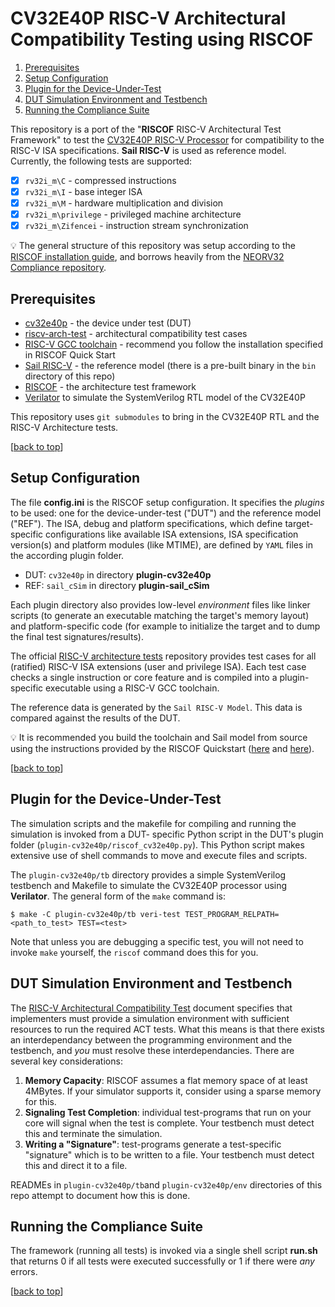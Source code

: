 # CV32E40P RISC-V Architectural Compatibility Testing using RISCOF

<!--
[![neorv32-riscof](https://img.shields.io/github/actions/workflow/status/stnolting/neorv32-riscof/main.yml?branch=main&longCache=true&style=flat-square&label=neorv32-riscof&logo=Github%20Actions&logoColor=fff)](https://github.com/stnolting/neorv32-riscof/actions/workflows/main.yml)
[![License](https://img.shields.io/github/license/stnolting/neorv32-riscof?longCache=true&style=flat-square&label=License)](https://github.com/stnolting/neorv32-riscof/blob/main/LICENSE)
[![Gitter](https://img.shields.io/badge/Chat-on%20gitter-4db797.svg?longCache=true&style=flat-square&logo=gitter&logoColor=e8ecef)](https://gitter.im/neorv32/community)
-->

1. [Prerequisites](#Prerequisites)
2. [Setup Configuration](#Setup-Configuration)
3. [Plugin for the Device-Under-Test](#Plugin-for-the-Device-Under-Test)
4. [DUT Simulation Environment and Testbench](#DUT-Simulation-Environment-and-Testbench)
5. [Running the Compliance Suite](#Running-the-Compliance-Suite)

This repository is a port of the "**RISCOF** RISC-V Architectural Test Framework" to test the
[CV32E40P RISC-V Processor](https://github.com/openhwgroup/cv32e40p) for compatibility to the RISC-V ISA specifications.
**Sail RISC-V** is used as reference model.
Currently, the following tests are supported:

- [x] `rv32i_m\C` - compressed instructions
- [x] `rv32i_m\I` - base integer ISA
- [x] `rv32i_m\M` - hardware multiplication and division
- [x] `rv32i_m\privilege` - privileged machine architecture
- [x] `rv32i_m\Zifencei` - instruction stream synchronization

:bulb: The general structure of this repository was setup according to the
[RISCOF installation guide](https://riscof.readthedocs.io/en/stable/installation.html),
and borrows heavily from the
[NEORV32 Compliance repository](https://github.com/stnolting/neorv32-riscof).

## Prerequisites

* [cv32e40p](https://github.com/openhwgroup/cv32e40p) - the device under test (DUT)
* [riscv-arch-test](https://github.com/riscv-non-isa/riscv-arch-test) - architectural compatibility test cases
* [RISC-V GCC toolchain](https://github.com/riscv/riscv-gnu-toolchain) - recommend you follow the installation specified in RISCOF Quick Start
* [Sail RISC-V](https://github.com/riscv/sail-riscv) - the reference model (there is a pre-built binary in the `bin` directory of this repo)
* [RISCOF](https://github.com/riscv-software-src/riscof) - the architecture test framework
* [Verilator](https://github.com/verilator/verilator) to simulate the SystemVerilog RTL model of the CV32E40P

This repository uses `git submodules` to bring in the CV32E40P RTL and the RISC-V Architecture tests.

[[back to top](#CV32E40P-RISC-V-Architectural-Compatibility-Testing-using-RISCOF)]


## Setup Configuration

The file **config.ini** is the RISCOF setup configuration.
It specifies the _plugins_ to be used: one for the device-under-test ("DUT") and the reference model ("REF").
The ISA, debug and platform specifications, which define target-specific configurations like available ISA
extensions, ISA specification version(s) and platform modules (like MTIME), are defined by `YAML` files in the according plugin folder.

* DUT: `cv32e40p` in directory **plugin-cv32e40p**
* REF: `sail_cSim` in directory **plugin-sail_cSim**

Each plugin directory also provides low-level _environment_ files like linker scripts (to generate an executable
matching the target's memory layout) and platform-specific code (for example to initialize the target and
to dump the final test signatures/results).

The official [RISC-V architecture tests](https://github.com/riscv-non-isa/riscv-arch-test) repository
provides test cases for all (ratified) RISC-V ISA extensions (user and privilege ISA).
Each test case checks a single instruction or core feature and is compiled into a plugin-specific executable using a RISC-V GCC toolchain.

The reference data is generated by the `Sail RISC-V Model`.
This data is compared against the results of the DUT.
<!-- TODO:
The final test report is made available as CSS-flavored HTML file via the [GitHib actions artifact](https://github.com/OpenHWGroup/cv32e40p-riscof/actions).
-->

:bulb: It is recommended you build the toolchain and Sail model from source using the instructions provided by the RISCOF Quickstart
([here](https://riscof.readthedocs.io/en/stable/installation.html#install-riscv-gnu-toolchain) and
[here](https://riscof.readthedocs.io/en/stable/installation.html#install-plugin-models)).

[[back to top](#CV32E40P-RISC-V-Architectural-Compatibility-Testing-using-RISCOF)]

## Plugin for the Device-Under-Test

The simulation scripts and the makefile for compiling and running the simulation is invoked from a DUT- specific Python script in the DUT's plugin folder
(`plugin-cv32e40p/riscof_cv32e40p.py`).
This Python script makes extensive use of shell commands to move and execute files and scripts.

The `plugin-cv32e40p/tb` directory provides a simple SystemVerilog testbench
and Makefile to simulate the CV32E40P processor using **Verilator**.
The general form of the `make` command is:
```
$ make -C plugin-cv32e40p/tb veri-test TEST_PROGRAM_RELPATH=<path_to_test> TEST=<test>
```
Note that unless you are debugging a specific test, you will not need to invoke `make` yourself,
the `riscof` command does this for you.

## DUT Simulation Environment and Testbench

The [RISC-V Architectural Compatibility Test](https://docs.google.com/document/d/1HOH_3kIppF7JdCPgkXhCcaFPm5_Tv3c7c3pGwrNFz4o/0) document specifies that
implementers must provide a simulation environment with sufficient resources to run the required ACT tests.
What this means is that there exists an interdependancy between the programming environment and the testbench, and _you_ must resolve these interdependancies.
There are several key considerations:
1. **Memory Capacity**: RISCOF assumes a flat memory space of at least 4MBytes.  If your simulator supports it, consider using a sparse memory for this.
2. **Signaling Test Completion**: individual test-programs that run on your core will signal when the test is complete.  Your testbench must detect this and terminate the simulation.
3. **Writing a "Signature"**: test-programs generate a test-specific "signature" which is to be written to a file.  Your testbench must detect this and direct it to a file.

READMEs in `plugin-cv32e40p/tb`and `plugin-cv32e40p/env` directories of this repo attempt to document how this is done.

## Running the Compliance Suite

The framework (running all tests) is invoked via a single shell script **run.sh** that returns 0 if all tests were executed successfully or 1 if there were _any_ errors.

[[back to top](#CV32E40P-RISC-V-Architectural-Compatibility-Testing-using-RISCOF)]
